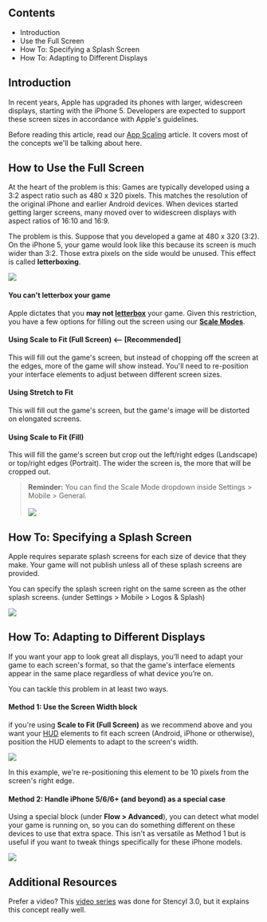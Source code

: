 ## Contents

* Introduction
* Use the Full Screen
* How To: Specifying a Splash Screen
* How To: Adapting to Different Displays


## Introduction

In recent years, Apple has upgraded its phones with larger, widescreen displays, starting with the iPhone 5. Developers are expected to support these screen sizes in accordance with Apple's guidelines.

Before reading this article, read our [App Scaling](http://www.stencyl.com/help/view/mobile-app-scaling/) article. It covers most of the concepts we'll be talking about here.


## How to Use the Full Screen

At the heart of the problem is this: Games are typically developed using a 3:2 aspect ratio such as 480 x 320 pixels. This matches the resolution of the original iPhone and earlier Android devices. When devices started getting larger screens, many moved over to widescreen displays with aspect ratios of 16:10 and 16:9.

The problem is this. Suppose that you developed a game at 480 x 320 (3:2). On the iPhone 5, your game would look like this because its screen is much wider than 3:2. Those extra pixels on the side would be unused. This effect is called **letterboxing**.

![](http://static.stencyl.com/pedia2/ch11/letterboxed.png)


#### You can't letterbox your game

Apple dictates that you **may not [letterbox](http://static.stencyl.com/v3/images/announcement/stf1.jpg)** your game. Given this restriction, you have a few options for filling out the screen using our [**Scale Modes**](http://www.stencyl.com/help/view/mobile-app-scaling/).

#### Using Scale to Fit (Full Screen) <-- [Recommended]
This will fill out the game's screen, but instead of chopping off the screen at the edges, more of the game will show instead. You'll need to re-position your interface elements to adjust between different screen sizes.

#### Using Stretch to Fit
This will fill out the game's screen, but the game's image will be distorted on elongated screens.

#### Using Scale to Fit (Fill)
This will fill the game's screen but crop out the left/right edges (Landscape) or top/right edges (Portrait). The wider the screen is, the more that will be cropped out.

> **Reminder:** You can find the Scale Mode dropdown inside Settings > Mobile > General.<br/><br/>![](http://static.stencyl.com/help/images/iphone5-3.png)


## How To: Specifying a Splash Screen

Apple requires separate splash screens for each size of device that they make. Your game will not publish unless all of these splash screens are provided.

You can specify the splash screen right on the same screen as the other splash screens. (under Settings > Mobile > Logos & Splash)

![](http://static.stencyl.com/help/images/iphone5-4.png)


## How To: Adapting to Different Displays

If you want your app to look great all displays, you’ll need to adapt your game to each screen's format, so that the game's interface elements appear in the same place regardless of what device you’re on.

You can tackle this problem in at least two ways.

#### Method 1: Use the Screen Width block

if you're using **Scale to Fit (Full Screen)** as we recommend above and you want your [HUD](http://www.stencyl.com/help/view/drawing-text-and-huds/) elements to fit each screen (Android, iPhone or otherwise), position the HUD elements to adapt to the screen's width.

![](http://static.stencyl.com/pedia2/ch11/adapt-example.png)

In this example, we're re-positioning this element to be 10 pixels from the screen's right edge.


#### Method 2: Handle iPhone 5/6/6+ (and beyond) as a special case

Using a special block (under **Flow > Advanced**), you can detect what model your game is running on, so you can do something different on these devices to use that extra space. This isn't as versatile as Method 1 but is useful if you want to tweak things specifically for these iPhone models.

![](http://static.stencyl.com/help/images/iphone5-5.png)


## Additional Resources

Prefer a video? This [video series](http://www.youtube.com/watch?v=4I_HqB9-bis&list=PLkcZhcNsGmYq8xa9-4XP-gegXP6Om3Ilp) was done for Stencyl 3.0, but it explains this concept really well.
